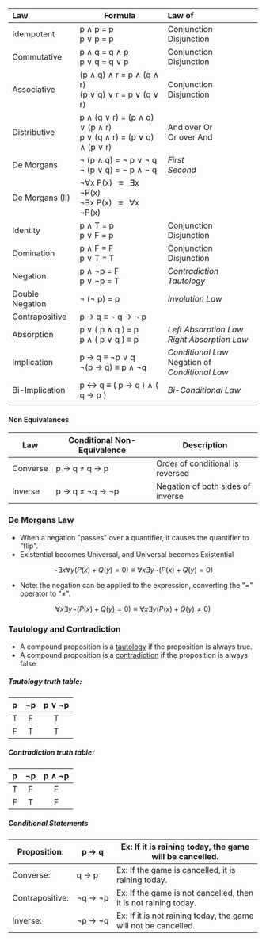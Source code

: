 
| Law             | Formula                                                                | Law of                                                |
|:--------------- | ---------------------------------------------------------------------- |:----------------------------------------------------- |
| Idempotent      | p ∧ p = p <br /> p ∨ p = p                                             | Conjunction <br /> Disjunction                        |
| Commutative     | p ∧ q = q ∧ p <br /> p ∨ q = q ∨ p                                     | Conjunction <br /> Disjunction                        |
| Associative     | (p ∧ q) ∧ r = p ∧ (q ∧ r) <br /> (p ∨ q) ∨ r = p ∨ (q ∨ r)             | Conjunction <br /> Disjunction                        |
| Distributive    | p ∧ (q ∨ r) = (p ∧ q) ∨ (p ∧ r) <br /> p ∨ (q ∧ r) = (p ∨ q) ∧ (p ∨ r) | And over Or <br />  Or over And                       |
| De Morgans      | ¬ (p ∧ q) = ¬ p ∨ ¬ q <br /> ¬ (p ∨ q) = ¬ p ∧ ¬ q                     | *First* <br /> *Second*                               |
| De Morgans (II) | ¬∀x P(x)   ≡   ∃x ¬P(x) <br /> ¬∃x P(x)   ≡   ∀x ¬P(x)                 |                                                       |
| Identity        | p ∧ T = p <br /> p ∨ F = p                                             | Conjunction <br /> Disjunction                        |
| Domination      | p ∧ F = F <br /> p ∨ T = T                                             | Conjunction <br /> Disjunction                        |
| Negation        | p ∧ ¬p = F <br /> p ∨ ¬p = T                                           | *Contradiction* <br /> *Tautology*                    |
| Double Negation | ¬ (¬ p) = p                                                            | *Involution Law*                                      |
| Contrapositive  | p → q ≡ ¬ q → ¬ p                                                      |                                                       |
| Absorption      | p ∨ ( p ∧ q ) ≡ p <br /> p ∧ ( p ∨ q ) ≡ p                             | *Left Absorption Law* <br/> *Right Absorption Law*    |
| Implication     | p → q ≡ ¬p ∨ q  <br /> ¬(p → q) ≡ p ∧ ¬q                               | *Conditional Law*  <br /> Negation of *Conditional Law* | 
| Bi-Implication  | p ↔ q ≡ ( p → q ) ∧ ( q → p )                                          | *Bi-Conditional Law*                                  |
|                 |                                                                        |                                                       |

#### Non Equivalances

| Law      | Conditional Non-Equivalence | Description                       | 
| -------- | --------------------------- | --------------------------------- |
| Converse | p → q ≠ q → p               | Order of conditional is reversed  |
| Inverse  | p → q ≠ ¬q → ¬p             | Negation of both sides of inverse |


### De Morgans Law

- When a negation "passes" over a quantifier, it causes the quantifier to "flip".
- Existential becomes Universal, and Universal becomes Existential

$$
	¬∃x∀y ( P(x) + Q(y) = 0 ) ≡ ∀x∃y¬( P(x) + Q(y) = 0 )
$$

- Note: the negation can be applied to the expression, converting the "=" operator to "≠".

$$
	∀x∃y¬( P(x) + Q(y) = 0 ) ≡ ∀x∃y( P(x) + Q(y) ≠ 0 )
$$


### Tautology and Contradiction

- A compound proposition is a <u>tautology</u> if the proposition is always true.
- A compound proposition is a <u>contradiction</u> if the proposition is always false

##### Tautology truth table:

|  p  | ¬p  | p ∨ ¬p |
|:---:|:---:|:------:|
|  T  |  F  |   T    |
|  F  |  T  |   T    |

##### Contradiction truth table:

|  p  | ¬p  | p ∧ ¬p |
|:---:|:---:|:------:|
|  T  |  F  |   F    |
|  F  |  T  |   F    |

##### Conditional Statements

| Proposition:    | <span style="white-space: nowrap;">p → q</span>   | Ex: If it is raining today, the game will be cancelled.         |
| --------------- | ------- | --------------------------------------------------------------- |
| Converse:       | <span style="white-space: nowrap;">q → p</span>   | Ex: If the game is cancelled, it is raining today.              |
| Contrapositive: | <span style="white-space: nowrap;">¬q → ¬p</span> | Ex: If the game is not cancelled, then it is not raining today. |
| Inverse:        | <span style="white-space: nowrap;">¬p → ¬q</span> | Ex: If it is not raining today, the game will not be cancelled. |

